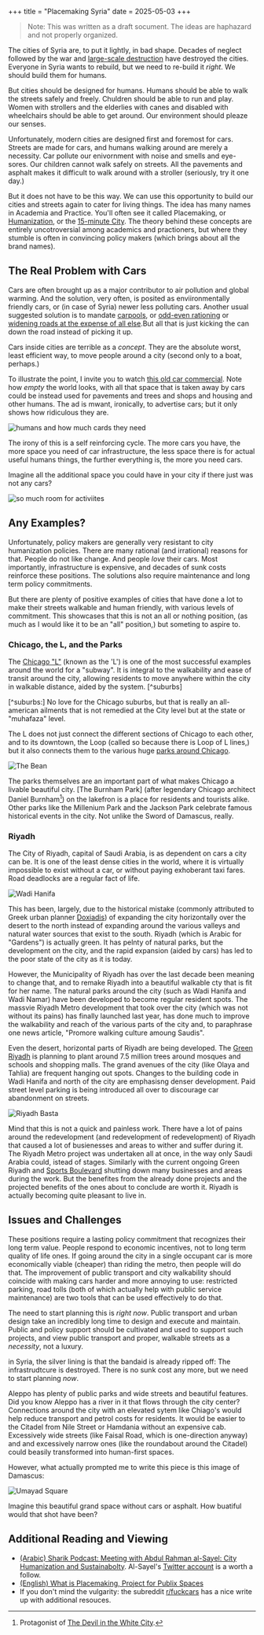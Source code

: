 +++
title = "Placemaking Syria"
date = 2025-05-03
+++

> Note: This was written as a draft socument. The ideas are haphazard and not properly organized.

The cities of Syria are, to put it lightly, in bad shape. Decades of neglect followed by the war and [large-scale destruction](https://www.washingtonpost.com/graphics/world/destruction-of-aleppo/) have destroyed the cities. Everyone in Syria wants to rebuild, but we need to re-build it *right*. We should build them for humans.

But cities should be designed for humans. Humans should be able to walk the streets safely and freely. Chuldren should be able to run and play. Women with strollers and the elderlies with canes and disabled with wheelchairs should be able to get around. Our environment should pleaze our senses.

Unfortunately, modern cities are designed first and foremost for cars. Streets are made for cars, and humans walking around are merely a necessity. Car pollute our enivornment with noise and smells and eye-sores. Our children cannot walk safely on streets. All the pavements and asphalt makes it difficult to walk around with a stroller (seriously, try it one day.)

But it does not have to be this way. We can use this opportunity to build our cities and streets again to cater for living things. The idea has many names in Academia and Practice. You'll often see it called Placemaking, or [Humanization](https://stories.undp.org/humanizing-cities), or the [15-minute City](https://en.wikipedia.org/wiki/15-minute_city). The theory behind these concepts are entirely uncotroversial among academics and practioners, but where they stumble is often in convincing policy makers (which brings about all the brand names).

## The Real Problem with Cars

Cars are often brought up as a major contributor to air pollution and global warming. And the solution, very often, is posited as enviironmentally friendly cars, or (in case of Syria) newer less polluting cars. Another usual suggested solution is to mandate [carpools](https://en.wikipedia.org/wiki/Carpool), or [odd-even rationing](https://en.wikipedia.org/wiki/Odd–even_rationing) or [widening roads at the expense of all else](https://apnews.com/article/egypt-cemetery-highways-cairo-city-dead-4b14e617e154fec1ec2dc34f5890d2c9).But all that is just kicking the can down the road instead of picking it up.

Cars inside cities are terrible as a *concept*. They are the absolute worst, least efficient way, to move people around a city (second only to a boat, perhaps.)

To illustrate the point, I invite you to watch [this old car commercial](https://www.youtube.com/watch?v=e_oWmY_mkCA). Note how *empty* the world looks, with all that space that is taken away by cars could be instead used for pavements and trees and shops and housing and other humans. The ad is mwant, ironically, to advertise cars; but it only shows how ridiculous they are.

![humans and how much cards they need](https://lh6.googleusercontent.com/8mgL-we3qQpMU7Uzf73fRdkfNggoHTbwDSIig6AT4BMB0jZqEXaEk3RVABFrlGv0Y0YGB1K4W2eoxQRG2m6QjS0UbzHX2TUmulYnq30ADeGXFRfrsoSU4ThGRkemA50g33UsNhI)

The irony of this is a self reinforcing cycle. The more cars you have, the more space you need of car infrastructure, the less space there is for actual useful humans things, the further everything is, the more you need cars.

Imagine all the additional space you could have in your city if there just was not any cars?

![so much room for activiites](https://2.bp.blogspot.com/-NTVK5-KUink/Ud7SGpgh9jI/AAAAAAAAAIE/zRdHQnTZ-Pc/s1600/3olqub.jpg)

## Any Examples?

Unfortunately, policy makers are generally very resistant to city humanization policies. There are many rational (and irrational) reasons for that. People do not like change. And people *love* their cars. Most importantly, infrastructure is expensive, and decades of sunk costs reinforce these positions. The solutions also require maintenance and long term policy commitments.

But there are plenty of positive examples of cities that have done a lot to make their streets walkable and human friendly, with various levels of commitment. This showcases that this is not an all or nothing position, (as much as I would like it to be an "all" position,) but someting to aspire to.

### Chicago, the L, and the Parks

The [Chicago "L"](https://en.wikipedia.org/wiki/Chicago_%22L%22) (known as the 'L') is one of the most successful examples around the world for a "subway". It is integral to the walkability and ease of transit around the city, allowing residents to move anywhere within the city in walkable distance, aided by the system. [^suburbs]

[^suburbs:] No love for the Chicago suburbs, but that is really an all-american ailments that is not remedied at the City level but at the state or "muhafaza" level.

The L does not just connect the different sections of Chicago to each other, and to its downtown, the Loop (called so because there is Loop of L lines,) but it also connects them to the various huge [parks around Chicago](https://en.wikipedia.org/wiki/Parks_in_Chicago).

![The Bean](https://cdn.choosechicago.com/uploads/2019/08/AA_Fall_MILPARK_01-900x612.jpg)

The parks themselves are an important part of what makes Chicago a livable beautiful city. [The Burnham Park] (after legendary Chicago architect Daniel Burnham[^devil]) on the lakefron is a place for residents and tourists alike. Other parks like the Millenium Park and the Jackson Park celebrate famous historical events in the city. Not unlike the Sword of Damascus, really.

[^devil]: Protagonist of [The Devil in the White City](https://en.wikipedia.org/wiki/The_Devil_in_the_White_City).

### Riyadh

The City of Riyadh, capital of Saudi Arabia, is as dependent on cars a city can be. It is one of the least dense cities in the world, where it is virtually impossible to exist without a car, or without paying exhoberant taxi fares. Road deadlocks are a regular fact of life.

![Wadi Hanifa](https://www.alriyadhcity.com/wp-content/uploads/2023/03/وادي-حنيفه-الرياض2-566x360.jpg)

This has been, largely, due to the historical mistake (commonly attributed to Greek urban planner [Doxiadis](https://en.wikipedia.org/wiki/Constantinos_Apostolou_Doxiadis)) of expanding the city horizontally over the desert to the north instead of expanding around the various valleys and natural water sources that exist to the south. Riyadh (which is Arabic for "Gardens") is actually green. It has pelnty of natural parks, but the development on the city, and the rapid expansion (aided by cars) has led to the poor state of the city as it is today.

However, the Municipality of Riyadh has over the last decade been meaning to change that, and to remake Riyadh into a beautiful walkable cty that is fit for her name. The natural parks around the city (such as Wadi Hanifa and Wadi Namar) have been developed to become regular resident spots. The massvie Riyadh Metro development that took over the city (which was not without its pains) has finally launched last year, has done much to improve the walkability and reach of the various parts of the city and, to paraphrase one news article, "Promore walking culture amoung Saudis".

Even the desert, horizontal parts of Riyadh are being developed. The [Green Riyadh](https://www.rcrc.gov.sa/ar/projects/green-riyadh/) is planning to plant around 7.5 million trees around mosques and schools and shopping malls. The grand avenues of the city (like Olaya and Tahlia) are frequent hanging out spots. Changes to the building code in Wadi Hanifa and north of the city are emphasisng denser development. Paid street level parking is being introduced all over to discourage car abandonment on streets.

![Riyadh Basta](https://www.al-jazirah.com/2020/20200222/ln_29_1.jpg)

Mind that this is not a quick and painless work. There have a lot of pains around the redevelopment (and redevelopment of redevelopment) of Riyadh that caused a lot of busienesses and areas to wither and suffer during it. The Riyadh Metro project was undertaken all at once, in the way only Saudi Arabia could, istead of stages. Similarly with the current ongoing Green Riyadh and [Sports Boulevard](https://sportsboulevard.sa/ar/) shutting down many businesses and areas during the work. But the benefites from the already done projects and the projected benefits of the ones about to conclude are worth it. Riyadh is actually becoming quite pleasant to live in.

## Issues and Challenges

These positions require a lasting policy commitment that recognizes their long term value. People respond to economic incentives, not to long term quality of life ones. If going around the city in a single occupant car is more economically viable (cheaper) than riding the metro, then people will do that. The improvement of public transport and city walkability should coincide with making cars harder and more annoying to use: restricted parking, road tolls (both of which actually help with public service maintenance) are two tools that can be used effectively to do that.

The need to start planning this is *right now*. Public transport and urban design take an incredibly long time to design and execute and maintain. Public and policy support should be cultivated and used to support such projects, and view public transport and proper, walkable streets as a *necessity*, not a luxury.

in Syria, the silver lining is that the bandaid is already ripped off: The infrastrudtcure is destroyed. There is no sunk cost any more, but we need to start planning *now*.

Aleppo has plenty of public parks and wide streets and beautiful features. Did you know Aleppo has a river in it that flows through the city center? Connections around the city with an elevated sytem like Chiago's would help reduce transport and petrol costs for residents. It would be easier to the Citadel from Nile Street or Hamdania without an expensive cab. Excessively wide streets (like Faisal Road, which is one-direction anyway) and and excessively narrow ones (like the roundabout around the Citadel) could beasily transformed into human-first spaces.

However, what actually prompted me to write this piece is this image of Damascus:

![Umayad Square](https://cdn.24.co.za/files/Cms/General/d/12395/0bdde630a4c74f01a4034f934056c537.jpg)

Imagine this beautiful grand space without cars or asphalt. How buatiful would that shot have been?

## Additional Reading and Viewing

- [(Arabic) Sharik Podcast: Meeting with Abdul Rahman al-Sayel: City Humanization and Sustainabolty](https://www.youtube.com/watch?v=WmGKZFzJcoM). Al-Sayel's [Twitter account](https://x.com/alsayel) is a worth a follow.
- [(English) What is Placemaking, Project for Publix Spaces](https://www.pps.org/article/what-is-placemaking)
- If you don't mind the vulgarity: the subreddit [r/fuckcars](https://www.reddit.com/r/fuckcars/wiki/faq/#wiki_why_does_this_sub_hate_cars.3F) has a nice write up with additional resouces.
